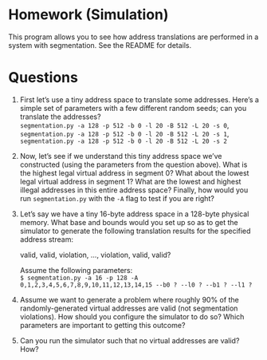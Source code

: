 # Homework (Simulation)

This program allows you to see how address translations are performed in a
system with segmentation. See the README for details.

# Questions

1.  First let’s use a tiny address space to translate some addresses. Here’s a
    simple set of parameters with a few different random seeds; can you
    translate the addresses?  
    `segmentation.py -a 128 -p 512 -b 0 -l 20 -B 512 -L 20 -s 0`,  
    `segmentation.py -a 128 -p 512 -b 0 -l 20 -B 512 -L 20 -s 1`,  
    `segmentation.py -a 128 -p 512 -b 0 -l 20 -B 512 -L 20 -s 2`

2.  Now, let’s see if we understand this tiny address space we’ve constructed
    (using the parameters from the question above). What is the highest legal
    virtual address in segment 0? What about the lowest legal virtual address in
    segment 1? What are the lowest and highest illegal addresses in this entire
    address space? Finally, how would you run `segmentation.py` with the `-A`
    flag to test if you are right?

3.  Let’s say we have a tiny 16-byte address space in a 128-byte physical memory.
    What base and bounds would you set up so as to get the simulator to generate
    the following translation results for the specified address stream:

    valid, valid, violation, ..., violation, valid, valid?

    Assume the following parameters:  
    `$ segmentation.py -a 16 -p 128 -A 0,1,2,3,4,5,6,7,8,9,10,11,12,13,14,15 --b0 ? --l0 ? --b1 ? --l1 ?`

4.  Assume we want to generate a problem where roughly 90% of the
    randomly-generated virtual addresses are valid (not segmentation violations).
    How should you configure the simulator to do so? Which parameters are
    important to getting this outcome?

5.  Can you run the simulator such that no virtual addresses are valid? How?
